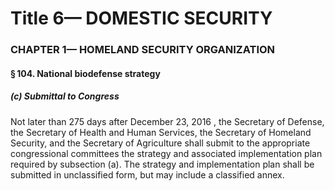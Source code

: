 
# Title 6— DOMESTIC SECURITY
### CHAPTER 1— HOMELAND SECURITY ORGANIZATION
#### § 104. National biodefense strategy
##### (c) Submittal to Congress

Not later than 275 days after December 23, 2016 , the Secretary of Defense, the Secretary of Health and Human Services, the Secretary of Homeland Security, and the Secretary of Agriculture shall submit to the appropriate congressional committees the strategy and associated implementation plan required by subsection (a). The strategy and implementation plan shall be submitted in unclassified form, but may include a classified annex.
